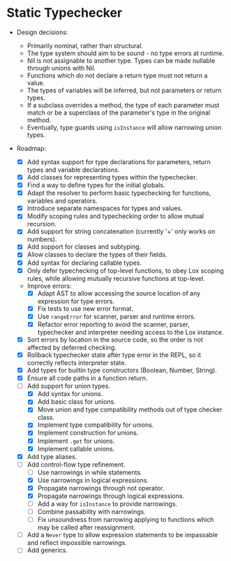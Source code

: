 # Static Typechecker

- Design decisions:
  - Primarily nominal, rather than structural.
  - The type system should aim to be sound - no type errors at runtime.
  - Nil is not assignable to another type. Types can be made nullable through unions with Nil.
  - Functions which do not declare a return type must not return a value.
  - The types of variables will be inferred, but not parameters or return types.
  - If a subclass overrides a method, the type of each parameter must match or be a superclass of the parameter's type in the original method.
  - Eventually, type guards using `isInstance` will allow narrowing union types.

- Roadmap:
  - [X] Add syntax support for type declarations for parameters, return types and variable declarations.
  - [X] Add classes for representing types within the typechecker.
  - [X] Find a way to define types for the initial globals.
  - [X] Adapt the resolver to perform basic typechecking for functions, variables and operators.
  - [X] Introduce separate namespaces for types and values.
  - [X] Modify scoping rules and typechecking order to allow mutual recursion.
  - [X] Add support for string concatenation (currently '+' only works on numbers).
  - [X] Add support for classes and subtyping.
  - [X] Allow classes to declare the types of their fields.
  - [X] Add syntax for declaring callable types.
  - [X] Only defer typechecking of top-level functions, to obey Lox scoping rules, while allowing mutually recursive functions at top-level.
  - Improve errors:
    - [X] Adapt AST to allow accessing the source location of any expression for type errors.
    - [X] Fix tests to use new error format.
    - [X] Use `rangeError` for scanner, parser and runtime errors.
    - [X] Refactor error reporting to avoid the scanner, parser, typechecker and interpreter needing access to the Lox instance.
  - [X] Sort errors by location in the source code, so the order is not affected by deferred checking.
  - [X] Rollback typechecker state after type error in the REPL, so it correctly reflects interpreter state.
  - [X] Add types for builtin type constructors (Boolean, Number, String).
  - [X] Ensure all code paths in a function return.
  - [ ] Add support for union types.
    - [X] Add syntax for unions.
    - [X] Add basic class for unions.
    - [X] Move union and type compatibility methods out of type checker class.
    - [X] Implement type compatibility for unions.
    - [X] Implement construction for unions.
    - [X] Implement `.get` for unions.
    - [X] Implement callable unions.
  - [X] Add type aliases.
  - [ ] Add control-flow type refinement.
    - [ ] Use narrowings in while statements.
    - [X] Use narrowings in logical expressions.
    - [X] Propagate narrowings through not operator.
    - [X] Propagate narrowings through logical expressions.
    - [ ] Add a way for `isInstance` to provide narrowings.
    - [ ] Combine passability with narrowings.
    - [ ] Fix unsoundness from narrowing applying to functions which may be called after reassignment.
  - [ ] Add a `Never` type to allow expression statements to be impassable and reflect impossible narrowings.
  - [ ] Add generics.

